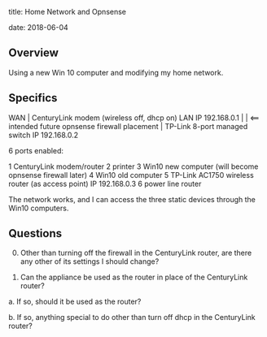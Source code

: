 title: Home Network and Opnsense
<!-- insert-file headers.md -->
date: 2018-06-04

## Overview

Using a new Win 10 computer and modifying my home network.

## Specifics

WAN
|
CenturyLink modem (wireless off, dhcp on) LAN IP 192.168.0.1
|
| <== intended future opnsense firewall placement
|
TP-Link 8-port managed switch IP 192.168.0.2

6 ports enabled:

1 CenturyLink modem/router
2 printer
3 Win10 new computer (will become opnsense firewall later)
4 Win10 old computer
5 TP-Link AC1750 wireless router (as access point) IP 192.168.0.3
6 power line router

The network works, and I can access the three static devices through
the Win10 computers.

## Questions

0. Other than turning off the firewall in the CenturyLink router, are there any other of its settings I should change?

1. Can the appliance be used as the router in place of the CenturyLink router?

  a. If so, should it be used as the router?

  b. If so, anything special to do other than turn off dhcp in the CenturyLink router?

